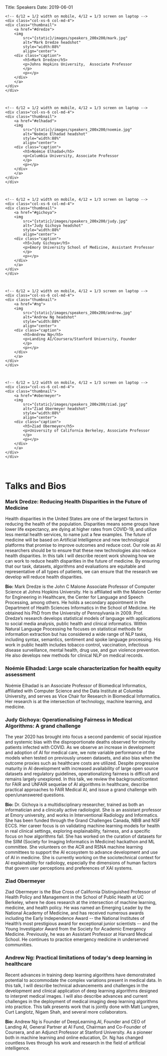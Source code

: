 Title: Speakers 
Date: 2019-06-01


<!-- THIS PAGE SRC IS AUTO GENERATED. At terminal: $ make organizers -->





<div class="container">
<div class="row display-flex">

    <!-- 6/12 = 1/2 width on mobile, 4/12 = 1/3 screen on laptop -->
    <div class="col-xs-6 col-md-4"> 
    <div class="thumbnail">
        <a href="#dredze">
        <img 
            src="{static}/images/speakers_200x200/mark.jpg"
            alt="Mark Dredze headshot"
            style="width:88%"
            align="center">
        <div class="caption">
            <h5>Mark Dredze</h5>
            <p>Johns Hopkins University,  Associate Professor
            </p>
            <p></p>
        </div>
        </a>
    </div>
    </div>



    <!-- 6/12 = 1/2 width on mobile, 4/12 = 1/3 screen on laptop -->
    <div class="col-xs-6 col-md-4"> 
    <div class="thumbnail">
        <a href="#elhadad">
        <img 
            src="{static}/images/speakers_200x200/noemie.jpg"
            alt="Noémie Elhadad headshot"
            style="width:88%"
            align="center">
        <div class="caption">
            <h5>Noémie Elhadad</h5>
            <p>Columbia University, Associate Professor
            </p>
            <p></p>
        </div>
        </a>
    </div>
    </div>



    <!-- 6/12 = 1/2 width on mobile, 4/12 = 1/3 screen on laptop -->
    <div class="col-xs-6 col-md-4"> 
    <div class="thumbnail">
        <a href="#gichoya">
        <img 
            src="{static}/images/speakers_200x200/judy.jpg"
            alt="Judy Gichoya headshot"
            style="width:88%"
            align="center">
        <div class="caption">
            <h5>Judy Gichoya</h5>
            <p>Emory University School of Medicine, Assistant Professor
            </p>
            <p></p>
        </div>
        </a>
    </div>
    </div>



    <!-- 6/12 = 1/2 width on mobile, 4/12 = 1/3 screen on laptop -->
    <div class="col-xs-6 col-md-4"> 
    <div class="thumbnail">
        <a href="#ng">
        <img 
            src="{static}/images/speakers_200x200/andrew.jpg"
            alt="Andrew Ng headshot"
            style="width:88%"
            align="center">
        <div class="caption">
            <h5>Andrew Ng</h5>
            <p>Landing AI/Coursera/Stanford University, Founder
            </p>
            <p></p>
        </div>
        </a>
    </div>
    </div>



    <!-- 6/12 = 1/2 width on mobile, 4/12 = 1/3 screen on laptop -->
    <div class="col-xs-6 col-md-4"> 
    <div class="thumbnail">
        <a href="#obermeyer">
        <img 
            src="{static}/images/speakers_200x200/ziad.jpg"
            alt="Ziad Obermeyer headshot"
            style="width:88%"
            align="center">
        <div class="caption">
            <h5>Ziad Obermeyer</h5>
            <p>University of California Berkeley, Associate Professor
            </p>
            <p></p>
        </div>
        </a>
    </div>
    </div>

</div>
</div>
<br />


# Talks and Bios

### <a id="dredze"></a> Mark Dredze: Reducing Health Disparities in the Future of Medicine

Health disparities in the United States are one of the largest factors in reducing the health of the population. Disparities means some groups have lower life expectancy, are dying at higher rates from COVID-19, and utilize less mental health services, to name just a few examples. The future of medicine will be based on Artificial Intelligence and new technological platforms that promise to improve outcomes and reduce cost. Our role as AI researchers should be to ensure that these new technologies also reduce health disparities. In this talk I will describe recent work showing how we can work to reduce health disparities in the future of medicine. By ensuring that our task, datasets, algorithms and evaluations are equitable and representative of all types of patients, we can ensure that the research we develop will reduce health disparities.

<b>Bio:</b> Mark Dredze is the John C Malone Associate Professor of Computer Science at Johns Hopkins University. He is affiliated with the Malone Center for Engineering in Healthcare, the Center for Language and Speech Processing, among others. He holds a secondary appointment in the Department of Health Sciences Informatics in the School of Medicine. He obtained his PhD from the University of Pennsylvania in 2009. Prof. Dredze’s research develops statistical models of language with applications to social media analysis, public health and clinical informatics. Within Natural Language Processing he focuses on statistical methods for information extraction but has considered a wide range of NLP tasks, including syntax, semantics, sentiment and spoke language processing. His work in public health includes tobacco control, vaccination, infectious disease surveillance, mental health, drug use, and gun violence prevention. He also develops new methods for clinical NLP on medical records.

### <a id="elhadad"></a> Noémie Elhadad: Large scale characterization for health equity assessment

Noémie Elhadad is an Associate Professor of Biomedical Informatics, affiliated with Computer Science and the Data Institute at Columbia University, and serves as Vice Chair for Research in Biomedical Informatics. Her research is at the intersection of technology, machine learning, and medicine. 


### <a id="gichoya"></a> Judy Gichoya: Operationalising Fairness in Medical Algorithms: A grand challenge 

The year 2020 has brought into focus a second pandemic of social injustice and systemic bias with the disproportionate deaths observed for minority patients infected with COVID. As we observe an increase in development and adoption of AI for medical care, we note variable performance of the models when tested on previously unseen datasets, and also bias when the outcome proxies such as healthcare costs are utilized. Despite progressive maturity in AI development with increased availability of large open source datasets and regulatory guidelines, operationalizing fairness is difficult and remains largely unexplored. In this talk, we review the background/context for FAIR and UNFAIR sequelae of AI algorithms in healthcare, describe practical approaches to FAIR Medical AI, and issue a grand challenge with open/unanswered questions. 

<b>Bio:</b> Dr. Gichoya is a multidisciplinary researcher, trained as both an informatician and a clinically active radiologist. She is an assistant professor at Emory university, and works in Interventional Radiology and Informatics. She has been funded through the Grand Challenges Canada, NBIB and NSF ECCS. Her career focus is on validating machine learning models for health in real clinical settings, exploring explainability, fairness, and a specific focus on how algorithms fail. She has worked on the curation of datasets for the SIIM (Society for Imaging Informatics in Medicine) hackathon and ML committee. She volunteers on the ACR and RSNA machine learning committees to support the AI ecosystem to advance development and use of AI in medicine. She is currently working on the sociotechnical context for AI explainability for radiology, especially the dimensions of human factors that govern user perceptions and preferences of XAI systems.  


### <a id="obermeyer"></a> Ziad Obermeyer

Ziad Obermeyer is the Blue Cross of California Distinguished Professor of Health Policy and Management in the School of Public Health at UC Berkeley, where he does research at the intersection of machine learning, medicine, and health policy. He was named an Emerging Leader by the National Academy of Medicine, and has received numerous awards including the Early Independence Award -- the National Institutes of Health’s most prestigious award for exceptional junior scientists -- and the Young Investigator Award from the Society for Academic Emergency Medicine. Previously, he was an Assistant Professor at Harvard Medical School. He continues to practice emergency medicine in underserved communities. 

### <a id="ng"></a> Andrew Ng: Practical limitations of today's deep learning in healthcare

Recent advances in training deep learning algorithms have demonstrated potential to accommodate the complex variations present in medical data. In this talk, I will describe technical advancements and challenges in the development and clinical application of deep learning algorithms designed to interpret medical images. I will also describe advances and current challenges in the deployment of medical imaging deep learning algorithms into practice. This talk presents work that is jointly done with Matt Lungren, Curt Langlotz, Nigam Shah, and several more collaborators.
 
<b>Bio:</b> Andrew Ng is Founder of DeepLearning.AI, Founder and CEO of Landing AI, General Partner at AI Fund, Chairman and Co-Founder of Coursera, and an Adjunct Professor at Stanford University. As a pioneer both in machine learning and online education, Dr. Ng has changed countless lives through his work and research in the field of artificial intelligence.


